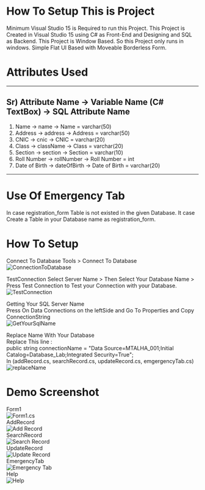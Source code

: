 # How To Setup This is Project 
 Minimum Visual Studio 15 is Required to run this Project. This Project is Created in Visual Studio 15 using C# as Front-End and Designing and SQL as Backend. This Project is Window Based. So this Project only runs in windows. Simple Flat UI Based with Moveable Borderless Form.

# Attributes Used
 ------------------------------------------------------------------------
 Sr) Attribute Name  -> Variable Name (C# TextBox) -> SQL Attribute Name
 ------------------------------------------------------------------------
 1)  Name            -> name                       -> Name          = varchar(50)
 2)  Address         -> address                    -> Address       = varchar(50)
 3)  CNIC            -> cnic                       -> CNIC          = varchar(20)
 4)  Class           -> className                  -> Class         = varchar(20)
 5)  Section         -> section                    -> Section       = varchar(10)
 6)  Roll Number     -> rollNumber                 -> Roll Number   = int
 7)  Date of Birth   -> dateOfBirth                -> Date of Birth = varchar(20)
 ------------------------------------------------------------------------
 
# Use Of Emergency Tab
 In case registration_form Table is not existed in the given Database. It case Create a Table in your Database name as registration_form.

# How To Setup 
 Connect To Database
  Tools > Connect To Database<br/>
 ![ConnectionToDatabase](https://github.com/code-rez/Registration_Form/blob/master/Screenshots/ConnectToDatabase.png)<br/>
 
 TestConnection
  Select Server Name > Then Select Your Database Name > Press Test Connection to Test your Connection with your Database.<br/>
 ![TestConnection](https://github.com/code-rez/Registration_Form/blob/master/Screenshots/ConnectionTest.png)<br/>
 
 Getting Your SQL Server Name<br/>
  Press On Data Connections on the leftSide and Go To Properties and Copy ConnectionString<br/>
 ![GetYourSqlName](https://github.com/code-rez/Registration_Form/blob/master/Screenshots/HowToGetName.PNG)<br/>
 
 Replace Name With Your Database<br/>
 Replace This line :<br/>
  public string connectionName = "Data Source=MTALHA_001;Initial Catalog=Database_Lab;Integrated Security=True";<br/>
  In (addRecord.cs, searchRecord.cs, updateRecord.cs, emgergencyTab.cs)<br/>
 ![replaceName](https://github.com/code-rez/Registration_Form/blob/master/Screenshots/LineToBeReplace.png)<br/>
 
# Demo Screenshot
 Form1<br/>
 ![Form1.cs](https://github.com/code-rez/Registration_Form/blob/master/Screenshots/Form1.png)
 <br/>
 AddRecord<br/>
 ![Add Record](https://github.com/code-rez/Registration_Form/blob/master/Screenshots/addRecord.PNG)
 <br/>
 SearchRecord<br/>
 ![Search Record](https://github.com/code-rez/Registration_Form/blob/master/Screenshots/searchRecord.PNG)
 <br/>
 UpdateRecord<br/>
 ![Update Record](https://github.com/code-rez/Registration_Form/blob/master/Screenshots/updateRecord.PNG)
 <br/>
 EmergencyTab<br/>
 ![Emergency Tab](https://github.com/code-rez/Registration_Form/blob/master/Screenshots/emergencyTab.PNG)
 <br/>
 Help<br/>
 ![Help](https://github.com/code-rez/Registration_Form/blob/master/Screenshots/helpMe.PNG)
 <br/>
 

